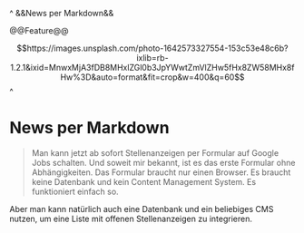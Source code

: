 
^
&&News per Markdown&&

@@Feature@@

$$https://images.unsplash.com/photo-1642573327554-153c53e48c6b?ixlib=rb-1.2.1&ixid=MnwxMjA3fDB8MHxlZGl0b3JpYWwtZmVlZHw5fHx8ZW58MHx8fHw%3D&auto=format&fit=crop&w=400&q=60$$
^


# News per Markdown

> Man kann jetzt ab sofort Stellenanzeigen per Formular auf Google Jobs schalten. Und soweit mir bekannt, ist es das erste Formular ohne Abhängigkeiten. Das Formular braucht nur einen Browser. Es braucht keine Datenbank und kein Content Management System. Es funktioniert einfach so.

Aber man kann natürlich auch eine Datenbank und ein beliebiges CMS nutzen, um eine Liste mit offenen Stellenanzeigen zu integrieren.
